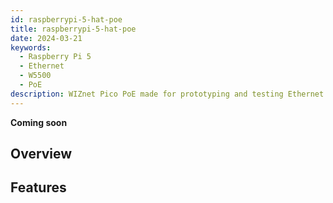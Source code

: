 ```yaml
---
id: raspberrypi-5-hat-poe
title: raspberrypi-5-hat-poe
date: 2024-03-21
keywords:
  - Raspberry Pi 5
  - Ethernet
  - W5500
  - PoE
description: WIZnet Pico PoE made for prototyping and testing Ethernet capabilities on Pico
---
```




**Coming soon**

## Overview




## Features

